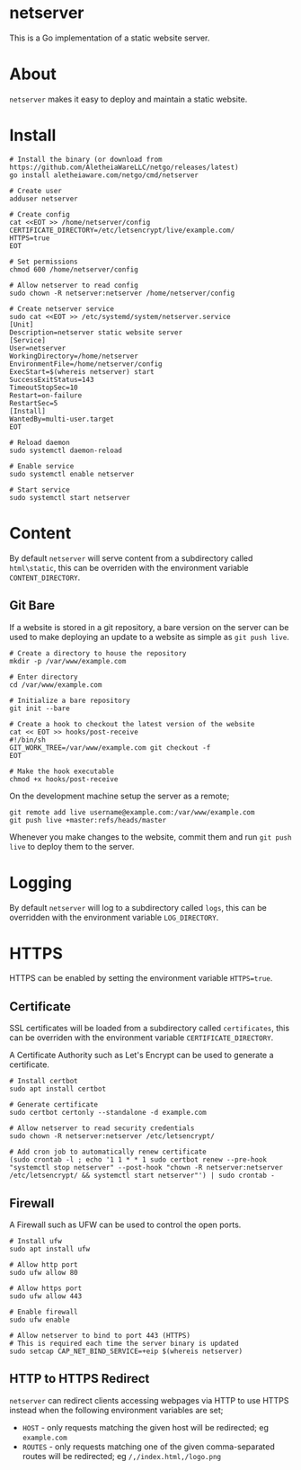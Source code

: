 netserver
=========

This is a Go implementation of a static website server.

# About

`netserver` makes it easy to deploy and maintain a static website.

# Install

```
# Install the binary (or download from https://github.com/AletheiaWareLLC/netgo/releases/latest)
go install aletheiaware.com/netgo/cmd/netserver

# Create user
adduser netserver

# Create config
cat <<EOT >> /home/netserver/config
CERTIFICATE_DIRECTORY=/etc/letsencrypt/live/example.com/
HTTPS=true
EOT

# Set permissions
chmod 600 /home/netserver/config

# Allow netserver to read config
sudo chown -R netserver:netserver /home/netserver/config

# Create netserver service
sudo cat <<EOT >> /etc/systemd/system/netserver.service
[Unit]
Description=netserver static website server
[Service]
User=netserver
WorkingDirectory=/home/netserver
EnvironmentFile=/home/netserver/config
ExecStart=$(whereis netserver) start
SuccessExitStatus=143
TimeoutStopSec=10
Restart=on-failure
RestartSec=5
[Install]
WantedBy=multi-user.target
EOT

# Reload daemon
sudo systemctl daemon-reload

# Enable service
sudo systemctl enable netserver

# Start service
sudo systemctl start netserver
```

# Content

By default `netserver` will serve content from a subdirectory called `html\static`, this can be overriden with the environment variable `CONTENT_DIRECTORY`.

## Git Bare

If a website is stored in a git repository, a bare version on the server can be used to make deploying an update to a website as simple as `git push live`.

```
# Create a directory to house the repository
mkdir -p /var/www/example.com

# Enter directory
cd /var/www/example.com

# Initialize a bare repository
git init --bare

# Create a hook to checkout the latest version of the website
cat << EOT >> hooks/post-receive
#!/bin/sh
GIT_WORK_TREE=/var/www/example.com git checkout -f
EOT

# Make the hook executable
chmod +x hooks/post-receive
```

On the development machine setup the server as a remote;

```
git remote add live username@example.com:/var/www/example.com
git push live +master:refs/heads/master
```

Whenever you make changes to the website, commit them and run `git push live` to deploy them to the server.

# Logging

By default `netserver` will log to a subdirectory called `logs`, this can be overridden with the environment variable `LOG_DIRECTORY`.

# HTTPS

HTTPS can be enabled by setting the environment variable `HTTPS=true`.

## Certificate

SSL certificates will be loaded from a subdirectory called `certificates`, this can be overriden with the environment variable `CERTIFICATE_DIRECTORY`.

A Certificate Authority such as Let's Encrypt can be used to generate a certificate.

```
# Install certbot
sudo apt install certbot

# Generate certificate
sudo certbot certonly --standalone -d example.com

# Allow netserver to read security credentials
sudo chown -R netserver:netserver /etc/letsencrypt/

# Add cron job to automatically renew certificate
(sudo crontab -l ; echo '1 1 * * 1 sudo certbot renew --pre-hook "systemctl stop netserver" --post-hook "chown -R netserver:netserver /etc/letsencrypt/ && systemctl start netserver"') | sudo crontab -
```

## Firewall

A Firewall such as UFW can be used to control the open ports.

```
# Install ufw
sudo apt install ufw

# Allow http port
sudo ufw allow 80

# Allow https port
sudo ufw allow 443

# Enable firewall
sudo ufw enable

# Allow netserver to bind to port 443 (HTTPS)
# This is required each time the server binary is updated
sudo setcap CAP_NET_BIND_SERVICE=+eip $(whereis netserver)
```

## HTTP to HTTPS Redirect

`netserver` can redirect clients accessing webpages via HTTP to use HTTPS instead when the following environment variables are set;

- `HOST` - only requests matching the given host will be redirected; eg `example.com`
- `ROUTES` - only requests matching one of the given comma-separated routes will be redirected; eg `/,/index.html,/logo.png`
